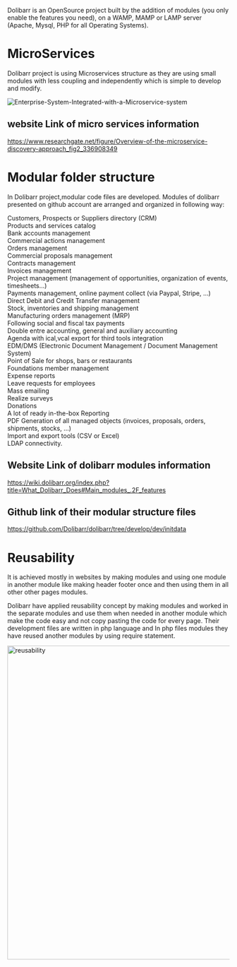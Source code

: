 Dolibarr is an OpenSource project built by the addition of modules (you only enable the features you need), on a WAMP, MAMP or LAMP server (Apache, Mysql, PHP for all Operating Systems).

# MicroServices

Dolibarr project is using Microservices structure as they are using small modules with less coupling and independently which is simple to develop and modify.

![Enterprise-System-Integrated-with-a-Microservice-system](https://user-images.githubusercontent.com/113935723/204827023-09230158-d122-4e0f-a983-b30e8ad53cde.png)

## website Link of micro services information  
https://www.researchgate.net/figure/Overview-of-the-microservice-discovery-approach_fig2_336908349


# Modular folder structure

In Dolibarr project,modular code files are developed.
Modules of dolibarr presented on github account are arranged and organized in following way:

Customers, Prospects or Suppliers directory (CRM)  
Products and services catalog  
Bank accounts management  
Commercial actions management  
Orders management  
Commercial proposals management  
Contracts management  
Invoices management  
Project management (management of opportunities, organization of events, timesheets...)  
Payments management, online payment collect (via Paypal, Stripe, ...)  
Direct Debit and Credit Transfer management  
Stock, inventories and shipping management  
Manufacturing orders management (MRP)  
Following social and fiscal tax payments  
Double entre accounting, general and auxiliary accounting  
Agenda with ical,vcal export for third tools integration  
EDM/DMS (Electronic Document Management / Document Management System)  
Point of Sale for shops, bars or restaurants  
Foundations member management  
Expense reports  
Leave requests for employees  
Mass emailing  
Realize surveys  
Donations  
A lot of ready in-the-box Reporting  
PDF Generation of all managed objects (invoices, proposals, orders, shipments, stocks, ...)  
Import and export tools (CSV or Excel)  
LDAP connectivity.  
 
## Website Link of dolibarr modules information 
https://wiki.dolibarr.org/index.php?title=What_Dolibarr_Does#Main_modules_.2F_features  

## Github link of their modular structure files
https://github.com/Dolibarr/dolibarr/tree/develop/dev/initdata

# Reusability

It is achieved mostly in websites by making modules and using one module in another module like making header footer once and then using them in all other other pages modules.

Dolibarr have applied reusability concept by making modules and worked in the separate modules and use them when needed in another module which make the code easy and not copy pasting the code for every page.
Their development files are written in php language and In php files modules they have reused another modules by using require statement.





<img width="711" alt="reusability" src="https://user-images.githubusercontent.com/113935723/204856889-89656677-fa36-4c37-8b34-ec5ce25881d2.PNG">

